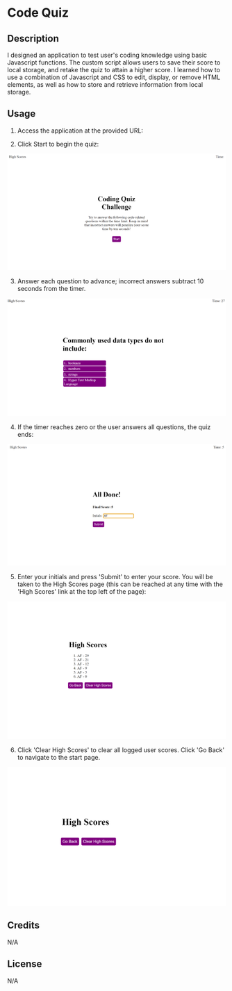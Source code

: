 # Code Quiz

## Description

I designed an application to test user's coding knowledge using basic Javascript functions. The custom script allows users to save their score to local storage, and retake the quiz to attain a higher score. I learned how to use a combination of Javascript and CSS to edit, display, or remove HTML elements, as well as how to store and retrieve information from local storage.

## Usage

1. Access the application at the provided URL: 

2. Click Start to begin the quiz:

![Start Page](assets/images/start.png)

3. Answer each question to advance; incorrect answers subtract 10 seconds from the timer.

![Questions](assets/images/questions.png)

4. If the timer reaches zero or the user answers all questions, the quiz ends:

![Finish Page](assets/images/finish.png)

5. Enter your initials and press 'Submit' to enter your score. You will be taken to the High Scores page (this can be reached at any time with the 'High Scores' link at the top left of the page):

![High Score Page](assets/images/high-score.png)

6. Click 'Clear High Scores' to clear all logged user scores. Click 'Go Back' to navigate to the start page.

![Clear High Scores](assets/images/clear.png)

## Credits

N/A

## License

N/A